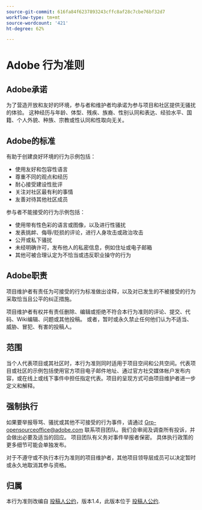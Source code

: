 ```yaml
---
source-git-commit: 616fa84f6237893243cffc8af28c7cbe76bf32d7
workflow-type: tm+mt
source-wordcount: '421'
ht-degree: 62%

---
```

# Adobe 行为准则

## Adobe承诺

为了营造开放和友好的环境，参与者和维护者均承诺为参与项目和社区提供无骚扰的体验。 这种经历与年龄、体型、残疾、族裔、性别认同和表达、经验水平、国籍、个人外貌、种族、宗教或性认同和性取向无关。

## Adobe的标准

有助于创建良好环境的行为示例包括：

* 使用友好和包容性语言
* 尊重不同的观点和经历
* 耐心接受建设性批评
* 关注对社区最有利的事情
* 友善对待其他社区成员

参与者不能接受的行为示例包括：

* 使用带有性色彩的语言或图像，以及进行性骚扰
* 发表挑衅、侮辱/贬损的评论，进行人身攻击或政治攻击
* 公开或私下骚扰
* 未经明确许可，发布他人的私密信息，例如住址或电子邮箱
* 其他可被合理认定为不恰当或违反职业操守的行为

## Adobe职责

项目维护者有责任为可接受的行为标准做出诠释，以及对已发生的不被接受的行为采取恰当且公平的纠正措施。

项目维护者有权并有责任删除、编辑或拒绝不符合本行为准则的评论、提交、代码、Wiki编辑、问题或其他投稿。 或者，暂时或永久禁止任何他们认为不适当、威胁、冒犯、有害的投稿人。

## 范围

当个人代表项目或其社区时，本行为准则同时适用于项目空间和公共空间。代表项目或社区的示例包括使用官方项目电子邮件地址、通过官方社交媒体帐户发布内容，或在线上或线下事件中担任指定代表。项目的呈现方式可由项目维护者进一步定义和解释。

## 强制执行

如果要举报辱骂、骚扰或其他不可接受的行为事件，请通过 Grp-opensourceoffice@adobe.com 联系项目团队。我们会审阅及调查所有投诉，并会做出必要及适当的回应。 项目团队有义务对事件举报者保密。 具体执行政策的更多细节可能会单独发布。

对于不遵守或不执行本行为准则的项目维护者，其他项目领导层成员可以决定暂时或永久地取消其参与资格。

## 归属

本行为准则改编自 [投稿人公约](https://www.contributor-covenant.org/)，版本1.4，此版本位于 [投稿人公约](https://www.contributor-covenant.org/version/1/4/code-of-conduct/).
